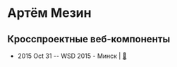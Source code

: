 # Артём Мезин

## Кросспроектные веб-компоненты
- 2015 Oct 31 -- WSD 2015 - Минск  | [:notebook:](https://wsd.events/2015/10/31/pres/components/)  
